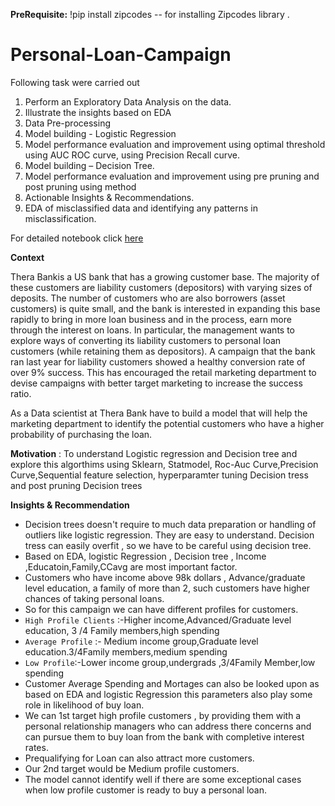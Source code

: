 **PreRequisite:**
!pip install zipcodes   -- for installing Zipcodes library .
# Personal-Loan-Campaign
Following task were carried out
1.	Perform an Exploratory Data Analysis on the data.
2.	Illustrate the insights based on EDA
3.	Data Pre-processing
4.	Model building - Logistic Regression
5.	Model performance evaluation and improvement using optimal threshold using AUC ROC curve, using Precision Recall curve.
6.	Model building – Decision Tree.
7.	Model performance evaluation and improvement  using pre pruning and post pruning using method
8.	Actionable Insights & Recommendations.
9.	EDA of misclassified data and identifying any patterns in misclassification.

For detailed notebook click [here](https://github.com/yogitadarade/Personal-Loan-Campaign/blob/3a6f616c6807162cb2de6f05b5b0c2fc3eb3231e/personal-loan-logistic-regression-decision-tree.ipynb)

**Context**

Thera Bankis a US bank that has a growing customer base. The majority of these customers are liability customers (depositors) with varying sizes of deposits. The number of customers who are also borrowers (asset customers) is quite small, and the bank is interested in expanding this base rapidly to bring in more loan business and in the process, earn more through the interest on loans. In particular, the management wants to explore ways of converting its liability customers to personal loan customers (while retaining them as depositors).
A campaign that the bank ran last year for liability customers showed a healthy conversion rate of over 9% success. This has encouraged the retail marketing department to devise campaigns with better target marketing to increase the success ratio.

As a Data scientist at Thera Bank have to build a model that will help the marketing department to identify the potential customers who have a higher probability of purchasing the loan.

**Motivation** : To understand Logistic regression and Decision tree and explore this algorthims using Sklearn, Statmodel, Roc-Auc Curve,Precision Curve,Sequential feature selection, hyperparamter tuning Decision tress and post pruning Decision trees


**Insights & Recommendation**

- Decision trees doesn't require to much data preparation or handling of outliers like logistic regression. They are easy to understand. Decision tress can easily overfit , so we have to be careful using decision tree.
- Based on EDA, logistic Regression , Decision tree , Income ,Educatoin,Family,CCavg are most  important factor.
- Customers who have income above 98k dollars , Advance/graduate level education, a family of more than 2, such customers have higher chances of taking personal loans.
- So for this campaign we can have different profiles for customers.
- `High Profile Clients` :-Higher income,Advanced/Graduate level education, 3 /4 Family members,high spending
- `Average Profile` :- Medium income  group,Graduate level education.3/4Family members,medium spending
- `Low Profile`:-Lower income group,undergrads ,3/4Family Member,low spending
-  Customer Average Spending and Mortages can also be looked upon as based on EDA and logistic Regression this parameters also play some role in likelihood of buy loan.
- We can 1st  target high profile customers , by providing them with a personal relationship managers who can address there concerns and  can pursue them to buy loan from the   bank with completive interest rates.
- Prequalifying for Loan can also attract more customers.
- Our 2nd target would be Medium profile customers. 
- The model cannot identify  well if there are some exceptional cases when low profile customer is ready to buy a personal  loan.

